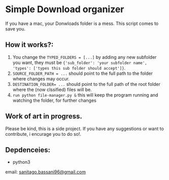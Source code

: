 # Simple Download organizer
If you have a mac, your Donwloads folder is a mess.
This script comes to save you.

## How it works?:
1. You change the `TYPED_FOLDERS = [...]` by adding any new subfolder you want, they must be `{'sub_folder': 'your subfolder name', 'types': ['types this sub folder should accept']}`.
2. `SOURCE_FOLDER_PATH = ...` should point to the full path to the folder where changes may occur.
3. `DESTINATION_FOLDER= ...` should point to the full path of the root folder where the (now clssified) files will be.
4. `run python file-manager.py &` this will keep the program running and watching the folder, for further changes


## Work of art in progress.
Please be kind, this is a side project. If you have any suggestions or want to contribute, i encurage you to do so!.

## Depdenceies:
- python3

email: sanitago.bassani96@gmail.com
